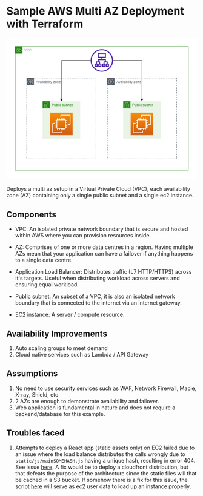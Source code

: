 # Sample AWS Multi AZ Deployment with Terraform

![image](architecture.png)

Deploys a multi az setup in a Virtual Private Cloud (VPC), each availability zone (AZ) containing only a single public subnet and a single ec2 instance.

## Components
- VPC: An isolated private network boundary that is secure and hosted within AWS where you can provision resources inside.

- AZ: Comprises of one or more data centres in a region. Having multiple AZs mean that your application can have a failover if anything happens to a single data centre.

- Application Load Balancer: Distributes traffic (L7 HTTP/HTTPS) across it's targets. Useful when distributing workload across servers and ensuring equal workload.

- Public subnet: An subset of a VPC, it is also an isolated network boundary that is connected to the internet via an internet gateway.

- EC2 instance: A server / compute resource.

## Availability Improvements
1. Auto scaling groups to meet demand
2. Cloud native services such as Lambda / API Gateway

## Assumptions
1. No need to use security services such as WAF, Network Firewall, Macie, X-ray, Shield, etc
2. 2 AZs are enough to demonstrate availability and failover.
3. Web application is fundamental in nature and does not require a backend/database for this example.

## Troubles faced
1. Attempts to deploy a React app (static assets only) on EC2 failed due to an issue where the load balance distributes the calls wrongly due to `static/js/mainSOMEHASH.js` having a unique hash, resulting in error 404. See issue [here](https://stackoverflow.com/questions/73599420/how-to-update-react-apps-behind-an-aws-load-balancer-without-404-due-to-changing). A fix would be to deploy a cloudfront distribution, but that defeats the purpose of the architecture since the static files will that be cached in a S3 bucket. If somehow there is a fix for this issue, the script [here](https://github.com/TheSpaceCuber/react-hooks/blob/main/user_data.sh) will serve as ec2 user data to load up an instance properly.
 
